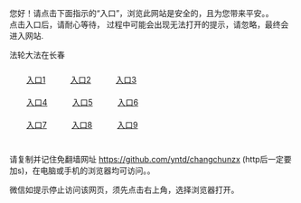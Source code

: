 您好！请点击下面指示的“入口”，浏览此网站是安全的，且为您带来平安。。 <br/>
点击入口后，请耐心等待， 过程中可能会出现无法打开的提示，请忽略，最终会进入网站. </br>

法轮大法在长春<br/>
<div style="padding:10px"><a style="margin:20px" target="_blank" href="https://djz4j53axffpo.cloudfront.net/2Qpsp?vsvyuaym" id="ccLink1" rel="nofollow">入口1</a> <a target="_blank" style="margin:20px" href="https://d1wxevz1nqw85v.cloudfront.net/2Qpsp?kjfjlk" id="ccLink2" rel="nofollow">入口2</a> <a style="margin:20px" target="_blank" href="https://d3qb1tbjibrwul.cloudfront.net/2Qpsp?dxgei" id="ccLink3" rel="nofollow">入口3</a></div>

<div style="padding:10px" ><a style="margin:20px" target="_blank" href="https://djz4j53axffpo.cloudfront.net/2Qpsp?vsvyuaym" id="ccLink4" rel="nofollow">入口4</a> <a style="margin:20px" href="https://d1wxevz1nqw85v.cloudfront.net/2Qpsp?kjfjlk" target="_blank" id="ccLink5" rel="nofollow">入口5</a> <a style="margin:20px" href="https://d3qb1tbjibrwul.cloudfront.net/2Qpsp?dxgei" target="_blank" id="ccLink6" rel="nofollow">入口6</a></div>

<div style="padding:10px"><a style="margin:20px" target="_blank" href="https://djz4j53axffpo.cloudfront.net/2Qpsp?vsvyuaym" id="ccLink7" rel="nofollow">入口7</a> <a style="margin:20px" href="https://d1wxevz1nqw85v.cloudfront.net/2Qpsp?kjfjlk" target="_blank" id="ccLink8" rel="nofollow">入口8</a> <a style="margin:20px" target="_blank" href="https://d3qb1tbjibrwul.cloudfront.net/2Qpsp?dxgei" id="ccLink9" rel="nofollow">入口9</a></div>

<br/>



请复制并记住免翻墙网址 https://github.com/yntd/changchunzx (http后一定要加s)，在电脑或手机的浏览器均可访问。。<br/>

微信如提示停止访问该网页，须先点击右上角，选择浏览器打开。
